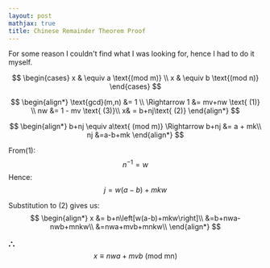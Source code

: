 ```yaml
---
layout: post
mathjax: true
title: Chinese Remainder Theorem Proof
---
```


For some reason I couldn't find what I was looking for, hence I had to do it myself.

$$
\begin{cases}
x  & \equiv a \text{(mod m)} \\
x  & \equiv b \text{(mod n)}
\end{cases} 
$$

$$
\begin{align*}
\text{gcd}(m,n) &= 1  \\
\Rightarrow 1 &= mv+nw \text{ (1)} \\
nw &= 1 - mv \text{ (3)}\\
x& = b+nj\text{ (2)}
\end{align*} 
$$

$$
\begin{align*}
b+nj \equiv a\text{ (mod m)} \Rightarrow b+nj &= a + mk\\
nj &=a-b+mk
\end{align*}
$$

From(1):
$$n^{-1} =w$$
Hence:
$$j=w(a-b)+mkw$$

Substitution to (2) gives us:
$$
\begin{align*}
x &= b+n\left[w(a-b)+mkw\right]\\
&=b+nwa-nwb+mnkw\\
&=nwa+mvb+mnkw\\
\end{align*}
$$

𐬽 $$x\equiv nwa+mvb\text{ (mod mn)}$$
